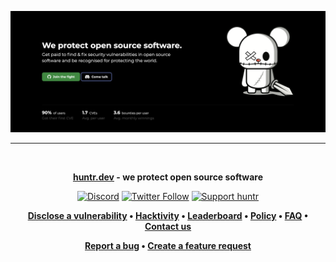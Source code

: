<p align="center">
<a href="https://huntr.dev/" target="_blank"><img src="/img/landing_image.png"></a>
</p>
<p align="center">
<hr />
</p>
<br />
<p align="center">
<b><a href="https://huntr.dev/" _target="blank">huntr.dev</a> - we protect open source software</b>
</p>
<p align="center">
<a href="https://huntr.dev/discord"><img alt="Discord" src="https://img.shields.io/discord/672495759706554369?label=Discord&logo=discord&style=flat-square"></a>
<a href="https://twitter.com/huntrdev"><img alt="Twitter Follow" src="https://img.shields.io/twitter/follow/huntrdev?style=social"></a>
<a href="https://paypal.me/418sec" target="_blank"><img alt="Support huntr" src="https://img.shields.io/badge/PayPal-sponsor-orange?style=flat-square&logo=paypal"></a>
</p>
<p align="center">
	<strong>
		<a href="https://huntr.dev/bounties/disclose">Disclose a vulnerability</a>
		•
		<a href="https://huntr.dev/bounties/hacktivity">Hacktivity</a>
		•
		<a href="https://huntr.dev/leaderboard">Leaderboard</a>
    •
		<a href="https://huntr.dev/policy">Policy</a>
    •
		<a href="https://huntr.dev/faq">FAQ</a>
    •
		<a href="https://huntr.dev/contact-us">Contact us</a>
	</strong>
</p>
<p align="center">
	<strong>
		<a href="https://github.com/418sec/huntr/issues/new?assignees=&labels=&template=bug_report.md&title=">Report a bug</a>
		•
		<a href="https://github.com/418sec/huntr/issues/new?assignees=&labels=&template=feature_request.md&title=">Create a feature request</a>
	</strong>
</p>
